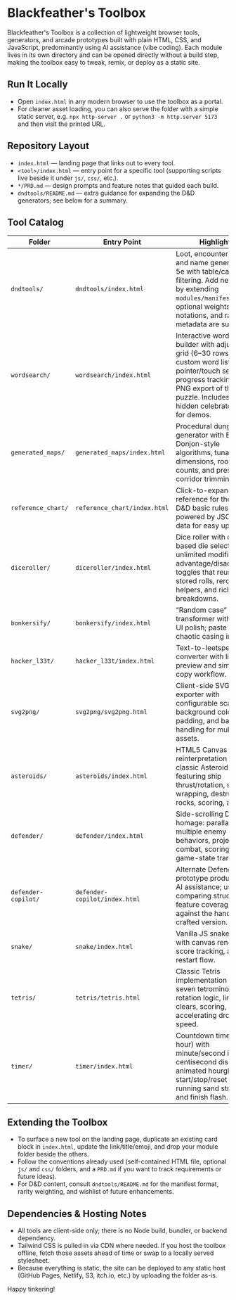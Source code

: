 # Blackfeather's Toolbox

Blackfeather's Toolbox is a collection of lightweight browser tools, generators, and arcade prototypes built with plain HTML, CSS, and JavaScript, predominantly using AI assistance (vibe coding). Each module lives in its own directory and can be opened directly without a build step, making the toolbox easy to tweak, remix, or deploy as a static site.

## Run It Locally
- Open `index.html` in any modern browser to use the toolbox as a portal.
- For cleaner asset loading, you can also serve the folder with a simple static server, e.g. `npx http-server .` or `python3 -m http.server 5173` and then visit the printed URL.

## Repository Layout
- `index.html` — landing page that links out to every tool.
- `<tool>/index.html` — entry point for a specific tool (supporting scripts live beside it under `js/`, `css/`, etc.).
- `*/PRD.md` — design prompts and feature notes that guided each build.
- `dndtools/README.md` — extra guidance for expanding the D&D generators; see below for a summary.

## Tool Catalog
| Folder | Entry Point | Highlights |
| ------ | ----------- | ---------- |
| `dndtools/` | `dndtools/index.html` | Loot, encounter, flavor, and name generators for 5e with table/category filtering. Add new tables by extending `modules/manifest.json`; optional weights, dice notations, and rarity metadata are supported. |
| `wordsearch/` | `wordsearch/index.html` | Interactive word search builder with adjustable grid (6–30 rows/cols), custom word lists, pointer/touch selection, progress tracking, and PNG export of the puzzle. Includes a hidden celebratory word for demos. |
| `generated_maps/` | `generated_maps/index.html` | Procedural dungeon generator with BSP and Donjon-style algorithms, tunable dimensions, room counts, and presets for corridor trimming. |
| `reference_chart/` | `reference_chart/index.html` | Click-to-expand quick reference for the 2024 D&D basic rules, powered by JSON topic data for easy updates. |
| `diceroller/` | `diceroller/index.html` | Dice roller with chip-based die selection, unlimited modifiers, advantage/disadvantage toggles that reuse stored rolls, reroll/copy helpers, and rich result breakdowns. |
| `bonkersify/` | `bonkersify/index.html` | “Random case” text transformer with playful UI polish; paste text, get chaotic casing instantly. |
| `hacker_l33t/` | `hacker_l33t/index.html` | Text-to-leetspeak converter with live preview and simple copy workflow. |
| `svg2png/` | `svg2png/svg2png.html` | Client-side SVG to PNG exporter with configurable scale, background color, padding, and batch handling for multiple assets. |
| `asteroids/` | `asteroids/index.html` | HTML5 Canvas reinterpretation of the classic Asteroids loop featuring ship thrust/rotation, screen wrapping, destructible rocks, scoring, and lives. |
| `defender/` | `defender/index.html` | Side-scrolling Defender homage: parallax terrain, multiple enemy behaviors, projectile combat, scoring, and game-state transitions. |
| `defender-copilot/` | `defender-copilot/index.html` | Alternate Defender prototype produced with AI assistance; useful for comparing structure and feature coverage against the hand-crafted version. |
| `snake/` | `snake/index.html` | Vanilla JS snake game with canvas rendering, score tracking, and restart flow. |
| `tetris/` | `tetris/tetris.html` | Classic Tetris implementation with the seven tetrominoes, rotation logic, line clears, scoring, and accelerating drop speed. |
| `timer/` | `timer/index.html` | Countdown timer (max 1 hour) with minute/second inputs, centisecond display, animated hourglass, start/stop/reset controls, running sand stream, and finish flash. |

## Extending the Toolbox
- To surface a new tool on the landing page, duplicate an existing card block in `index.html`, update the link/title/emoji, and drop your module folder beside the others.
- Follow the conventions already used (self-contained HTML file, optional `js/` and `css/` folders, and a `PRD.md` if you want to track requirements or future ideas).
- For D&D content, consult `dndtools/README.md` for the manifest format, rarity weighting, and wishlist of future enhancements.

## Dependencies & Hosting Notes
- All tools are client-side only; there is no Node build, bundler, or backend dependency.
- Tailwind CSS is pulled in via CDN where needed. If you host the toolbox offline, fetch those assets ahead of time or swap to a locally served stylesheet.
- Because everything is static, the site can be deployed to any static host (GitHub Pages, Netlify, S3, itch.io, etc.) by uploading the folder as-is.

Happy tinkering!

